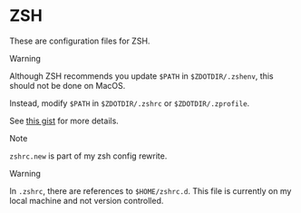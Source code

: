# ZSH

These are configuration files for ZSH.

> [!WARNING]
> Although ZSH recommends you update `$PATH` in `$ZDOTDIR/.zshenv`, this should
> not be done on MacOS.
>
> Instead, modify `$PATH` in `$ZDOTDIR/.zshrc` or `$ZDOTDIR/.zprofile`.
>
> See [this gist](https://gist.github.com/Linerre/f11ad4a6a934dcf01ee8415c9457e7b2)
> for more details.

<!-- prettier-ignore-->
> [!NOTE]
> `zshrc.new` is part of my zsh config rewrite.

> [!WARNING]
> In `.zshrc`, there are references to `$HOME/zshrc.d`.
> This file is currently on my local machine and not version controlled.
